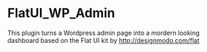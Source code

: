 # FlatUI_WP_Admin
This plugin turns a Wordpress admin page into a mordern looking dashboard based on the Flat UI kit by http://designmodo.com/flat
